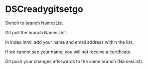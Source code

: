 # DSCreadygitsetgo

Switch to branch NamesList

Git pull the branch NamesList.

In index.html, add your name and email address within the list. 

If we cannot see your name, you will not receive a certificate.

Git push your changes afterwards to the same branch (NamesList). 
